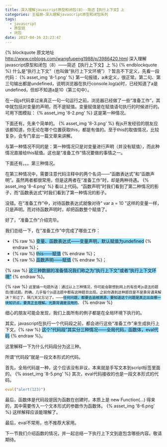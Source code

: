 ```yaml
---
title: 深入理解javascript原型和闭包(8)--简述【执行上下文】上
categories: 王福朋-深入理解javascript原型和闭包系列
tags:
  - javascript
  - 原型链
  - 闭包
date: 2017-04-16 23:23:47
---
```

{% blockquote 原文地址 http://www.cnblogs.com/wangfupeng1988/p/3986420.html 深入理解javascript原型和闭包（8）——简述【执行上下文】上 %}
{% endblockquote %}
什么是“执行上下文”（也叫做“执行上下文环境”）？暂且不下定义，先看一段代码：
{% asset_img '8-1.png' %}
第一句报错，a未定义，很正常。第二句、第三句输出都是undefined，说明浏览器在执行console.log(a)时，已经知道了a是undefined，但却不知道a是10（第三句中）。

在一段js代码拿过来真正一句一句运行之前，浏览器已经做了一些“准备工作”，其中就包括对变量的声明，而不是赋值。变量赋值是在赋值语句执行的时候进行的。可用下图模拟：
{% asset_img '8-2.png' %}
这是第一种情况。



下面还有。先来个简单的。
{% asset_img '8-3.png' %}
有js开发经验的朋友应该都知道，你无论在哪个位置获取this，都是有值的。至于this的取值情况，比较复杂，会专门拿出一篇文章来讲解。

与第一种情况不同的是：第一种情况只是对变量进行声明（并没有赋值），而此种情况直接给this赋值。这也是“准备工作”情况要做的事情之一。



下面还有。。。第三种情况。
<!-- more -->

在第三种情况中，需要注意代码注释中的两个名词——“函数表达式”和“函数声明”。虽然两者都很常用，但是这两者在“准备工作”时，却是两种待遇。
{% asset_img '8-4.png' %}
看以上代码。“函数声明”时我们看到了第二种情况的影子，而“函数表达式”时我们看到了第一种情况的影子。

没错。在“准备工作”中，对待函数表达式就像对待“ var a = 10 ”这样的变量一样，只是声明。而对待函数声明时，却把函数整个赋值了。



好了，“准备工作”介绍完毕。

我们总结一下，在“准备工作”中完成了哪些工作：
* {% raw %}
    <span style="background-color: #87daff;">变量、函数表达式——变量声明，默认赋值为undefined</span>
  {% endraw %}；
* {% raw %}
    <span style="background-color: #87daff;">this——赋值</span>
  {% endraw %}；
* {% raw %}
    <span style="background-color: #87daff;">函数声明——赋值</span>
  {% endraw %}；

{% raw %}
  <span style="background-color: #87daff;">这三种数据的准备情况我们称之为“执行上下文”或者“执行上下文环境”</span>
{% endraw %}。

{% raw %}
<small>这里插一句题外话：通过以上三种情况，你可能会联想到网上的有些考js语法的题目/面试题。的确，几乎每个js语法题中都有这种题目出现。之前你遇到这种题目是不是靠背诵来解决？背过了，隔几天又忘记了。——<span style="background-color: #87daff;">任何问题，都要去追根溯源，要知道这个问题是真正出自哪一块知识点，要真正去理解。光靠背诵是没用的</span>。</small>
{% endraw %}

细心的朋友可能会发现，我们上面所有的例子都是在全局环境下执行的。

其实，javascript在执行一个代码段之前，都会进行这些“准备工作”来生成执行上下文。{% raw %}
                                               <span style="background-color: #87daff;">这个“代码段”其实分三种情况——全局代码，函数体，eval代码</span>
                                             {% endraw %}。



这里解释一下为什么代码段分为这三种。

所谓“代码段”就是一段文本形式的代码。

首先，全局代码是一种，这个应该没有非议，本来就是手写文本到script标签里面的。
{% asset_img '8-5.png' %}
其次，eval代码接收的也是一段文本形式的代码。
```javascript
eval("alert(123)")
```
最后，函数体是代码段是因为函数在创建时，本质上是 new Function(…) 得来的，其中需要传入一个文本形式的参数作为函数体。
{% asset_img '8-6.png' %}
这样解释应该能理解了。



最后，eval不常用，也不推荐大家用。

下一节我们介绍函数的情况，并一起总结一下执行上下文到底包含哪些内容。敬请期待。